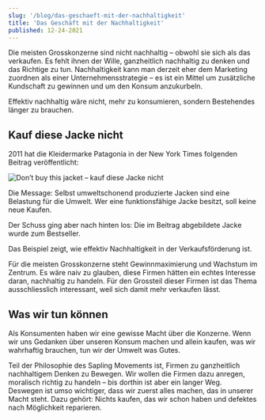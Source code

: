```yaml
---
slug: '/blog/das-geschaeft-mit-der-nachhaltigkeit'
title: 'Das Geschäft mit der Nachhaltigkeit'
published: 12-24-2021
---
```


Die meisten Grosskonzerne sind nicht nachhaltig – obwohl sie sich als das verkaufen. Es fehlt ihnen der Wille, ganzheitlich nachhaltig zu denken und das Richtige zu tun. Nachhaltigkeit kann man derzeit eher dem Marketing zuordnen als einer Unternehmensstrategie – es ist ein Mittel um zusätzliche Kundschaft zu gewinnen und um den Konsum anzukurbeln.

Effektiv nachhaltig wäre nicht, mehr zu konsumieren, sondern Bestehendes länger zu brauchen.

## Kauf diese Jacke nicht

2011 hat die Kleidermarke Patagonia in der New York Times folgenden Beitrag veröffentlicht:

![Don’t buy this jacket – kauf diese Jacke nicht](https://www.patagonia.com/blog/wp-content/uploads/2011/11/6a00d8341d07fd53ef0154374987b4970c.jpg)

Die Message: Selbst umweltschonend produzierte Jacken sind eine Belastung für die Umwelt. Wer eine funktionsfähige Jacke besitzt, soll keine neue Kaufen.

Der Schuss ging aber nach hinten los: Die im Beitrag abgebildete Jacke wurde zum Bestseller.

Das Beispiel zeigt, wie effektiv Nachhaltigkeit in der Verkaufsförderung ist.

Für die meisten Grosskonzerne steht Gewinnmaximierung und Wachstum im Zentrum. Es wäre naiv zu glauben, diese Firmen hätten ein echtes Interesse daran, nachhaltig zu handeln. Für den Grossteil dieser Firmen ist das Thema ausschliesslich interessant, weil sich damit mehr verkaufen lässt.

## Was wir tun können

Als Konsumenten haben wir eine gewisse Macht über die Konzerne. Wenn wir uns Gedanken über unseren Konsum machen und allein kaufen, was wir wahrhaftig brauchen, tun wir der Umwelt was Gutes.

Teil der Philosophie des Sapling Movements ist, Firmen zu ganzheitlich nachhaltigem Denken zu Bewegen. Wir wollen die Firmen dazu anregen, moralisch richtig zu handeln – bis dorthin ist aber ein langer Weg. Deswegen ist umso wichtiger, dass wir zuerst alles machen, das in unserer Macht steht. Dazu gehört: Nichts kaufen, das wir schon haben und defektes nach Möglichkeit reparieren.

